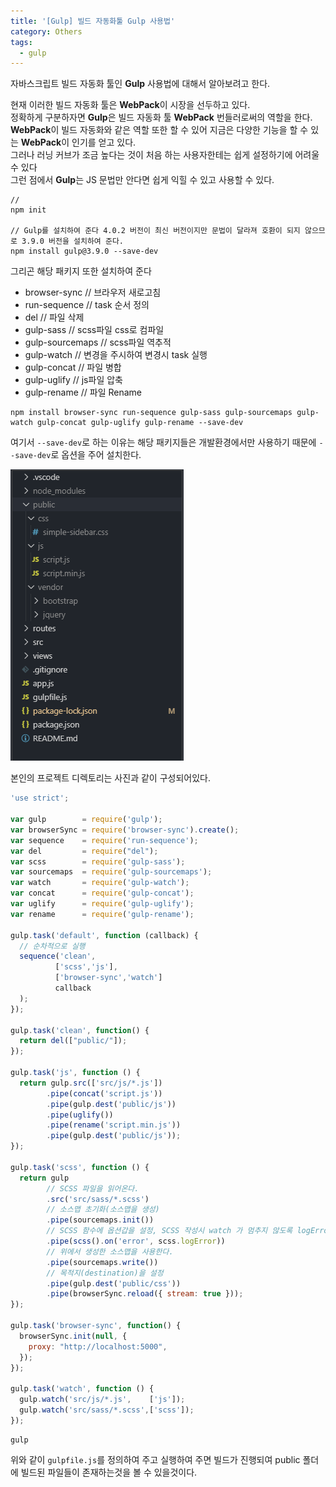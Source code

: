 ```yaml
---
title: '[Gulp] 빌드 자동화툴 Gulp 사용법'
category: Others
tags:
  - gulp
---
```


자바스크립트 빌드 자동화 툴인 **Gulp** 사용법에 대해서 알아보려고 한다.

현재 이러한 빌드 자동화 툴은 **WebPack**이 시장을 선두하고 있다. <br>
정확하게 구분하자면 **Gulp**은 빌드 자동화 툴 **WebPack** 번들러로써의 역할을 한다.<br>
**WebPack**이 빌드 자동화와 같은 역할 또한 할 수 있어 지금은 다양한 기능을 할 수 있는 **WebPack**이 인기를 얻고 있다.<br>
그러나 러닝 커브가 조금 높다는 것이 처음 하는 사용자한테는 쉽게 설정하기에 어려울 수 있다<br>
그런 점에서 **Gulp**는 JS 문법만 안다면 쉽게 익힐 수 있고 사용할 수 있다.

```shell
//
npm init

// Gulp를 설치하여 준다 4.0.2 버전이 최신 버전이지만 문법이 달라져 호환이 되지 않으므로 3.9.0 버전을 설치하여 준다.
npm install gulp@3.9.0 --save-dev
```

그리곤 해당 패키지 또한 설치하여 준다

- browser-sync // 브라우저 새로고침
- run-sequence // task 순서 정의
- del // 파일 삭제
- gulp-sass // scss파일 css로 컴파일
- gulp-sourcemaps // scss파일 역추적
- gulp-watch // 변경을 주시하여 변경시 task 실행
- gulp-concat // 파일 병합
- gulp-uglify // js파일 압축
- gulp-rename // 파일 Rename

```shell
npm install browser-sync run-sequence gulp-sass gulp-sourcemaps gulp-watch gulp-concat gulp-uglify gulp-rename --save-dev
```

여기서 `--save-dev`로 하는 이유는 해당 패키지들은 개발환경에서만 사용하기 때문에 `--save-dev`로 옵션을 주어 설치한다.

![IMAGE1](/assets/images/post/2019-10-21-gulp-image1.PNG)

본인의 프로젝트 디렉토리는 사진과 같이 구성되어있다.

```javascript
'use strict';

var gulp        = require('gulp');
var browserSync = require('browser-sync').create();
var sequence    = require('run-sequence');
var del         = require("del");
var scss        = require('gulp-sass');
var sourcemaps  = require('gulp-sourcemaps');
var watch       = require('gulp-watch');
var concat      = require('gulp-concat');
var uglify      = require('gulp-uglify');
var rename      = require('gulp-rename');

gulp.task('default', function (callback) {
  // 순차적으로 실행
  sequence('clean',
          ['scss','js'],
          ['browser-sync','watch']
          callback
  );
});

gulp.task('clean', function() {
  return del(["public/"]);
});

gulp.task('js', function () {
  return gulp.src(['src/js/*.js'])
        .pipe(concat('script.js'))
        .pipe(gulp.dest('public/js'))
        .pipe(uglify())
        .pipe(rename('script.min.js'))
        .pipe(gulp.dest('public/js'));
});

gulp.task('scss', function () {
  return gulp
        // SCSS 파일을 읽어온다.
        .src('src/sass/*.scss')
        // 소스맵 초기화(소스맵을 생성)
        .pipe(sourcemaps.init())
        // SCSS 함수에 옵션갑을 설정, SCSS 작성시 watch 가 멈추지 않도록 logError 를 설정
        .pipe(scss().on('error', scss.logError))
        // 위에서 생성한 소스맵을 사용한다.
        .pipe(sourcemaps.write())
        // 목적지(destination)을 설정
        .pipe(gulp.dest('public/css'))
        .pipe(browserSync.reload({ stream: true }));
});

gulp.task('browser-sync', function() {
  browserSync.init(null, {
    proxy: "http://localhost:5000",
  });
});

gulp.task('watch', function () {
  gulp.watch('src/js/*.js',    ['js']);
  gulp.watch('src/sass/*.scss',['scss']);
});

```

```shell
gulp
```

위와 같이 `gulpfile.js`를 정의하여 주고 실행하여 주면 빌드가 진행되여 public 폴더에 빌드된 파일들이 존재하는것을 볼 수 있을것이다.
